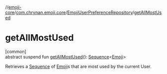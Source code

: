 //[emoji-core](../../../index.md)/[com.chrynan.emoji.core](../index.md)/[EmojiUserPreferenceRepository](index.md)/[getAllMostUsed](get-all-most-used.md)

# getAllMostUsed

[common]\
abstract suspend fun [getAllMostUsed](get-all-most-used.md)(): [Sequence](https://kotlinlang.org/api/latest/jvm/stdlib/kotlin.sequences/-sequence/index.html)&lt;[Emoji](../-emoji/index.md)&gt;

Retrieves a [Sequence](https://kotlinlang.org/api/latest/jvm/stdlib/kotlin.sequences/-sequence/index.html) of [Emoji](../-emoji/index.md)s that are most used by the current User.
